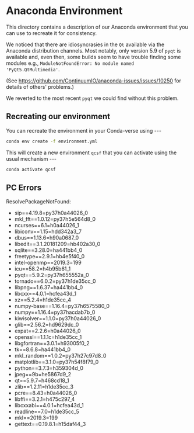 # Anaconda Environment

This directory contains a description of our Anaconda environment that you can use to recreate it for consistency.

We noticed that there are idiosyncrasies in the `Qt` available via the Anaconda distribution channels. Most notably, only version 5.9 of `pyqt` is available and, even then, some builds seem to have trouble finding some modules e.g., `ModuleNotFoundError: No module named 'PyQt5.QtMultimedia'`.

(See <https://github.com/ContinuumIO/anaconda-issues/issues/10250> for details of others' problems.)

We reverted to the most recent `pyqt` we could find without this problem.

## Recreating our environment

You can recreate the environment in your Conda-verse using ---

```bash
conda env create -f environment.yml
```

This will create a new environment `qcsf` that you can activate using the usual mechanism ---

```bash
conda activate qcsf
```

## PC Errors

ResolvePackageNotFound: 
- sip==4.19.8=py37h0a44026_0
- mkl_fft==1.0.12=py37h5e564d8_0
- ncurses==6.1=h0a44026_1
- libiconv==1.15=hdd342a3_7
- dbus==1.13.6=h90a0687_0
- libedit==3.1.20181209=hb402a30_0
- sqlite==3.28.0=ha441bb4_0
- freetype==2.9.1=hb4e5f40_0
- intel-openmp==2019.3=199
- icu==58.2=h4b95b61_1
- pyqt==5.9.2=py37h655552a_0
- tornado==6.0.2=py37h1de35cc_0
- libpng==1.6.37=ha441bb4_0
- libcxx==4.0.1=hcfea43d_1
- xz==5.2.4=h1de35cc_4
- numpy-base==1.16.4=py37h6575580_0
- numpy==1.16.4=py37hacdab7b_0
- kiwisolver==1.1.0=py37h0a44026_0
- glib==2.56.2=hd9629dc_0
- expat==2.2.6=h0a44026_0
- openssl==1.1.1c=h1de35cc_1
- libgfortran==3.0.1=h93005f0_2
- tk==8.6.8=ha441bb4_0
- mkl_random==1.0.2=py37h27c97d8_0
- matplotlib==3.1.0=py37h54f8f79_0
- python==3.7.3=h359304d_0
- jpeg==9b=he5867d9_2
- qt==5.9.7=h468cd18_1
- zlib==1.2.11=h1de35cc_3
- pcre==8.43=h0a44026_0
- libffi==3.2.1=h475c297_4
- libcxxabi==4.0.1=hcfea43d_1
- readline==7.0=h1de35cc_5
- mkl==2019.3=199
- gettext==0.19.8.1=h15daf44_3